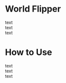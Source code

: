 # World Flipper
  text <br>
  text <br>
  text <br>

# How to Use
  text <br>
  text <br>
  text <br>
